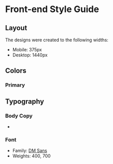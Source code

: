 # Front-end Style Guide

## Layout

The designs were created to the following widths:

- Mobile: 375px
- Desktop: 1440px

## Colors

### Primary



## Typography

### Body Copy

- 

### Font

- Family: [DM Sans](https://fonts.google.com/specimen/DM+Sans)
- Weights: 400, 700

